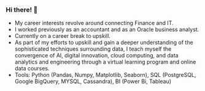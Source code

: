 ### Hi there! 👋

- My career interests revolve around connecting Finance and IT. 
- I worked previously as an accountant and as an Oracle business analyst.
- Currently on a career break to upskill. 
- As part of my efforts to upskill and gain a deeper understanding of the sophisticated techniques surrounding data, I teach myself the convergence of AI, digital innovation, cloud computing, and data analytics and engineering through a virtual learning program and online data courses.
- Tools: Python (Pandas, Numpy, Matplotlib, Seaborn), SQL (PostgreSQL, Google BigQuery, MYSQL, Cassandra), BI (Power Bi, Tableau)

